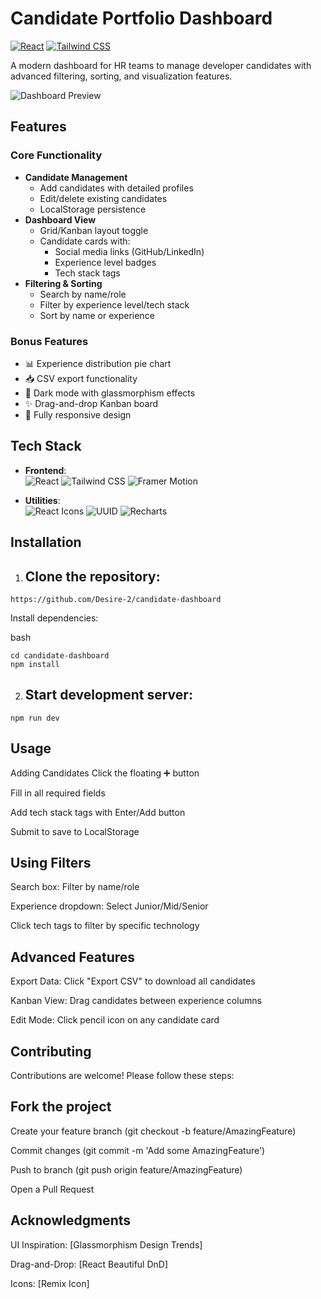 # Candidate Portfolio Dashboard

[![React](https://img.shields.io/badge/React-18.2.0-blue)](https://react.dev/)
[![Tailwind CSS](https://img.shields.io/badge/Tailwind_CSS-3.3.2-06B6D4)](https://tailwindcss.com/)

A modern dashboard for HR teams to manage developer candidates with advanced filtering, sorting, and visualization features.

![Dashboard Preview](https://via.placeholder.com/800x400.png?text=Dashboard+Preview)

## Features

### Core Functionality
- **Candidate Management**
  - Add candidates with detailed profiles
  - Edit/delete existing candidates
  - LocalStorage persistence
- **Dashboard View**
  - Grid/Kanban layout toggle
  - Candidate cards with:
    - Social media links (GitHub/LinkedIn)
    - Experience level badges
    - Tech stack tags
- **Filtering & Sorting**
  - Search by name/role
  - Filter by experience level/tech stack
  - Sort by name or experience

### Bonus Features
- 📊 Experience distribution pie chart
- 📥 CSV export functionality
- 🎨 Dark mode with glassmorphism effects
- ✨ Drag-and-drop Kanban board
- 📱 Fully responsive design

## Tech Stack

- **Frontend**:  
  ![React](https://img.shields.io/badge/-React-61DAFB?logo=react&logoColor=white)
  ![Tailwind CSS](https://img.shields.io/badge/-Tailwind_CSS-06B6D4?logo=tailwind-css)
  ![Framer Motion](https://img.shields.io/badge/-Framer_Motion-0055FF)

- **Utilities**:  
  ![React Icons](https://img.shields.io/badge/-React_Icons-FF4154)
  ![UUID](https://img.shields.io/badge/-UUID-FF6B6B)
  ![Recharts](https://img.shields.io/badge/-Recharts-FF6B6B)

## Installation

1. ## Clone the repository:
```
https://github.com/Desire-2/candidate-dashboard
```

Install dependencies:

bash
```
cd candidate-dashboard
npm install
```
2. ## Start development server:
```
npm run dev
```
## Usage
Adding Candidates
Click the floating ➕ button

Fill in all required fields

Add tech stack tags with Enter/Add button

Submit to save to LocalStorage

## Using Filters
Search box: Filter by name/role

Experience dropdown: Select Junior/Mid/Senior

Click tech tags to filter by specific technology

## Advanced Features
Export Data: Click "Export CSV" to download all candidates

Kanban View: Drag candidates between experience columns

Edit Mode: Click pencil icon on any candidate card

## Contributing
Contributions are welcome! Please follow these steps:

## Fork the project

Create your feature branch (git checkout -b feature/AmazingFeature)

Commit changes (git commit -m 'Add some AmazingFeature')

Push to branch (git push origin feature/AmazingFeature)

Open a Pull Request

## Acknowledgments
UI Inspiration: [Glassmorphism Design Trends]

Drag-and-Drop: [React Beautiful DnD]

Icons: [Remix Icon]

